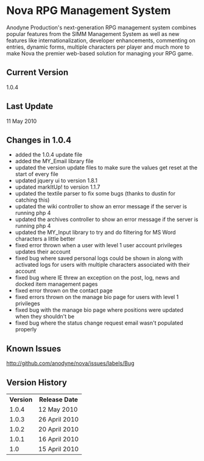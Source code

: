 Nova RPG Management System
==========================
Anodyne Production's next-generation RPG management system combines popular features from the SIMM Management System as well as new features like internationalization, developer enhancements, commenting on entries, dynamic forms, multiple characters per player and much more to make Nova the premier web-based solution for managing your RPG game.

Current Version
---------------
1.0.4

Last Update
-----------
11 May 2010

Changes in 1.0.4
----------------
* added the 1.0.4 update file
* added the MY\_Email library file
* updated the version update files to make sure the values get reset at the start of every file
* updated jquery ui to version 1.8.1
* updated markItUp! to version 1.1.7
* updated the textile parser to fix some bugs (thanks to dustin for catching this)
* updated the wiki controller to show an error message if the server is running php 4
* updated the archives controller to show an error message if the server is running php 4
* updated the MY\_Input library to try and do filtering for MS Word characters a little better
* fixed error thrown when a user with level 1 user account privileges updates their account
* fixed bug where saved personal logs could be shown in along with activated logs for users with multiple characters associated with their account
* fixed bug where IE threw an exception on the post, log, news and docked item management pages
* fixed error thrown on the contact page
* fixed errors thrown on the manage bio page for users with level 1 privileges
* fixed bug with the manage bio page where positions were updated when they shouldn't be
* fixed bug where the status change request email wasn't populated properly

Known Issues
------------
http://github.com/anodyne/nova/issues/labels/Bug

Version History
---------------
<table>
	<tr>
		<th>Version</th><th>Release Date</th>
	</tr>
	<tr>
		<td>1.0.4</td><td>12 May 2010</td>
	</tr>
	<tr>
		<td>1.0.3</td><td>26 April 2010</td>
	</tr>
	<tr>
		<td>1.0.2</td><td>20 April 2010</td>
	</tr>
	<tr>
		<td>1.0.1</td><td>16 April 2010</td>
	</tr>
	<tr>
		<td>1.0</td><td>15 April 2010</td>
	</tr>
</table>